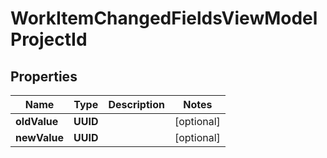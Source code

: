 

# WorkItemChangedFieldsViewModelProjectId


## Properties

| Name | Type | Description | Notes |
|------------ | ------------- | ------------- | -------------|
|**oldValue** | **UUID** |  |  [optional] |
|**newValue** | **UUID** |  |  [optional] |



